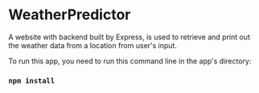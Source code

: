 # WeatherPredictor

A website with backend built by Express, is used to retrieve and print out the weather data from a location from user's input.

To run this app, you need to run this command line in the app's directory:

### `npm install`
